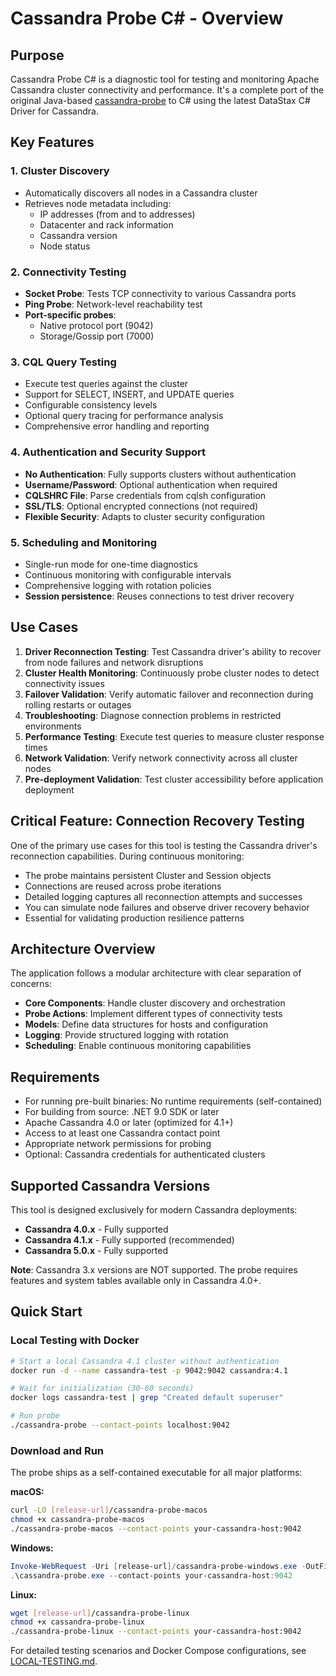 # Cassandra Probe C# - Overview

## Purpose

Cassandra Probe C# is a diagnostic tool for testing and monitoring Apache Cassandra cluster connectivity and performance. It's a complete port of the original Java-based [cassandra-probe](https://github.com/digitalis-io/cassandra-probe) to C# using the latest DataStax C# Driver for Cassandra.

## Key Features

### 1. Cluster Discovery
- Automatically discovers all nodes in a Cassandra cluster
- Retrieves node metadata including:
  - IP addresses (from and to addresses)
  - Datacenter and rack information
  - Cassandra version
  - Node status

### 2. Connectivity Testing
- **Socket Probe**: Tests TCP connectivity to various Cassandra ports
- **Ping Probe**: Network-level reachability test
- **Port-specific probes**:
  - Native protocol port (9042)
  - Storage/Gossip port (7000)

### 3. CQL Query Testing
- Execute test queries against the cluster
- Support for SELECT, INSERT, and UPDATE queries
- Configurable consistency levels
- Optional query tracing for performance analysis
- Comprehensive error handling and reporting

### 4. Authentication and Security Support
- **No Authentication**: Fully supports clusters without authentication
- **Username/Password**: Optional authentication when required
- **CQLSHRC File**: Parse credentials from cqlsh configuration
- **SSL/TLS**: Optional encrypted connections (not required)
- **Flexible Security**: Adapts to cluster security configuration

### 5. Scheduling and Monitoring
- Single-run mode for one-time diagnostics
- Continuous monitoring with configurable intervals
- Comprehensive logging with rotation policies
- **Session persistence**: Reuses connections to test driver recovery

## Use Cases

1. **Driver Reconnection Testing**: Test Cassandra driver's ability to recover from node failures and network disruptions
2. **Cluster Health Monitoring**: Continuously probe cluster nodes to detect connectivity issues
3. **Failover Validation**: Verify automatic failover and reconnection during rolling restarts or outages
4. **Troubleshooting**: Diagnose connection problems in restricted environments
5. **Performance Testing**: Execute test queries to measure cluster response times
6. **Network Validation**: Verify network connectivity across all cluster nodes
7. **Pre-deployment Validation**: Test cluster accessibility before application deployment

## Critical Feature: Connection Recovery Testing

One of the primary use cases for this tool is testing the Cassandra driver's reconnection capabilities. During continuous monitoring:
- The probe maintains persistent Cluster and Session objects
- Connections are reused across probe iterations
- Detailed logging captures all reconnection attempts and successes
- You can simulate node failures and observe driver recovery behavior
- Essential for validating production resilience patterns

## Architecture Overview

The application follows a modular architecture with clear separation of concerns:

- **Core Components**: Handle cluster discovery and orchestration
- **Probe Actions**: Implement different types of connectivity tests
- **Models**: Define data structures for hosts and configuration
- **Logging**: Provide structured logging with rotation
- **Scheduling**: Enable continuous monitoring capabilities

## Requirements

- For running pre-built binaries: No runtime requirements (self-contained)
- For building from source: .NET 9.0 SDK or later
- Apache Cassandra 4.0 or later (optimized for 4.1+)
- Access to at least one Cassandra contact point
- Appropriate network permissions for probing
- Optional: Cassandra credentials for authenticated clusters

## Supported Cassandra Versions

This tool is designed exclusively for modern Cassandra deployments:
- **Cassandra 4.0.x** - Fully supported
- **Cassandra 4.1.x** - Fully supported (recommended)
- **Cassandra 5.0.x** - Fully supported

**Note**: Cassandra 3.x versions are NOT supported. The probe requires features and system tables available only in Cassandra 4.0+.

## Quick Start

### Local Testing with Docker

```bash
# Start a local Cassandra 4.1 cluster without authentication
docker run -d --name cassandra-test -p 9042:9042 cassandra:4.1

# Wait for initialization (30-60 seconds)
docker logs cassandra-test | grep "Created default superuser"

# Run probe
./cassandra-probe --contact-points localhost:9042
```

### Download and Run

The probe ships as a self-contained executable for all major platforms:

**macOS:**
```bash
curl -LO [release-url]/cassandra-probe-macos
chmod +x cassandra-probe-macos
./cassandra-probe-macos --contact-points your-cassandra-host:9042
```

**Windows:**
```powershell
Invoke-WebRequest -Uri [release-url]/cassandra-probe-windows.exe -OutFile cassandra-probe.exe
.\cassandra-probe.exe --contact-points your-cassandra-host:9042
```

**Linux:**
```bash
wget [release-url]/cassandra-probe-linux
chmod +x cassandra-probe-linux
./cassandra-probe-linux --contact-points your-cassandra-host:9042
```

For detailed testing scenarios and Docker Compose configurations, see [LOCAL-TESTING.md](LOCAL-TESTING.md).